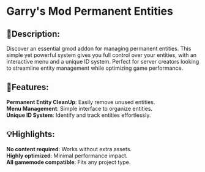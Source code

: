 # Garry's Mod Permanent Entities

## 📙Description:
Discover an essential gmod addon for managing permanent entities.
This simple yet powerful system gives you full control over your entities, with an interactive menu and a unique ID system.
Perfect for server creators looking to streamline entity management while optimizing game performance.

## 🚀Features:
**Permanent Entity CleanUp**: Easily remove unused entities.\
**Menu Management**: Simple interface to organize entities.\
**Unique ID System**: Identify and track entities effortlessly.

## 💡Highlights:
**No content required**: Works without extra assets.\
**Highly optimized**: Minimal performance impact.\
**All gamemode compatible**: Fits any project type.
